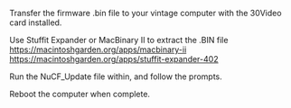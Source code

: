 Transfer the firmware .bin file to your vintage computer with the 30Video card installed.

Use Stuffit Expander or MacBinary II to extract the .BIN file
	https://macintoshgarden.org/apps/macbinary-ii
	https://macintoshgarden.org/apps/stuffit-expander-402
	
Run the NuCF_Update file within, and follow the prompts.

Reboot the computer when complete.